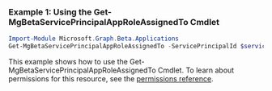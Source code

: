 ### Example 1: Using the Get-MgBetaServicePrincipalAppRoleAssignedTo Cmdlet
```powershell
Import-Module Microsoft.Graph.Beta.Applications
Get-MgBetaServicePrincipalAppRoleAssignedTo -ServicePrincipalId $servicePrincipalId
```
This example shows how to use the Get-MgBetaServicePrincipalAppRoleAssignedTo Cmdlet.
To learn about permissions for this resource, see the [permissions reference](/graph/permissions-reference).
